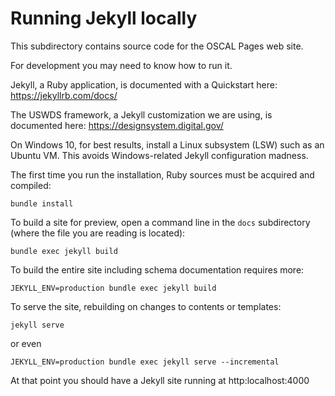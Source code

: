 # Running Jekyll locally

This subdirectory contains source code for the OSCAL Pages web site.

For development you may need to know how to run it.

Jekyll, a Ruby application, is documented with a Quickstart here: https://jekyllrb.com/docs/

The USWDS framework, a Jekyll customization we are using, is documented here: https://designsystem.digital.gov/

On Windows 10, for best results, install a Linux subsystem (LSW) such as an Ubuntu VM. This avoids Windows-related Jekyll configuration madness.

The first time you run the installation, Ruby sources must be acquired and compiled:

```
bundle install
```

To build a site for preview, open a command line in the  `docs` subdirectory (where the file you are reading is located):

```
bundle exec jekyll build
```

To build the entire site including schema documentation requires more:

```
JEKYLL_ENV=production bundle exec jekyll build
```


To serve the site, rebuilding on changes to contents or templates:

```
jekyll serve
```

or even

```
JEKYLL_ENV=production bundle exec jekyll serve --incremental
``` 

At that point you should have a Jekyll site running at http:localhost:4000
